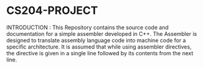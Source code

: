 # CS204-PROJECT
INTRODUCTION :
This Repository contains the source code and documentation for a simple assembler developed in C++. The Assembler is designed to translate assembly language code into machine code for a specific architecture.
It is assumed that while using assembler directives, the directive is given in a single line followed by its contents from the next line.
